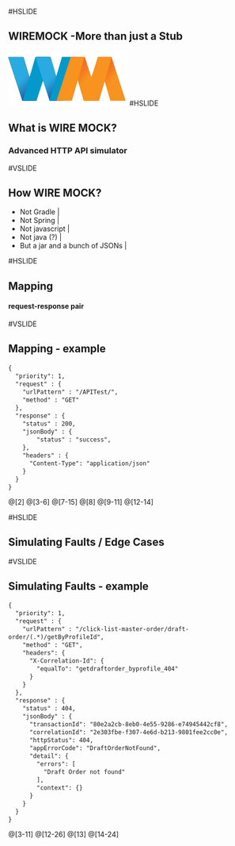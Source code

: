 #HSLIDE
## WIREMOCK -More than just a Stub

![Press Down Key](assets/wiremock-logo.png)
#HSLIDE

## What is WIRE MOCK?

### Advanced HTTP API simulator

#VSLIDE

## How WIRE MOCK?

- Not Gradle     |
- Not Spring     |
- Not javascript |
- Not java (?)   |
- But a jar and a bunch of JSONs |

#HSLIDE

## Mapping

#### request-response pair

#VSLIDE

## Mapping - example

```
{
  "priority": 1,
  "request" : {
    "urlPattern" : "/APITest/",
    "method" : "GET"
  },
  "response" : {
    "status" : 200,
    "jsonBody" : {
        "status" : "success",
    },
    "headers" : {
      "Content-Type": "application/json"
    }
  }
}
```

@[2]
@[3-6]
@[7-15]
@[8]
@[9-11]
@[12-14]

#HSLIDE

## Simulating Faults / Edge Cases


#VSLIDE

## Simulating Faults - example

```
{
  "priority": 1,
  "request" : {
    "urlPattern" : "/click-list-master-order/draft-order/(.*)/getByProfileId",
    "method" : "GET",
    "headers": {
      "X-Correlation-Id": {
        "equalTo": "getdraftorder_byprofile_404"
      }
    }
  },
  "response" : {
    "status" : 404,
    "jsonBody" : {
      "transactionId": "80e2a2cb-8eb0-4e55-9286-e74945442cf8",
      "correlationId": "2e303fbe-f307-4e6d-b213-9801fee2cc0e",
      "httpStatus": 404,
      "appErrorCode": "DraftOrderNotFound",
      "detail": {
        "errors": [
          "Draft Order not found"
        ],
        "context": {}
      }
    }
  }
}
```

@[3-11]
@[12-26]
@[13]
@[14-24]
